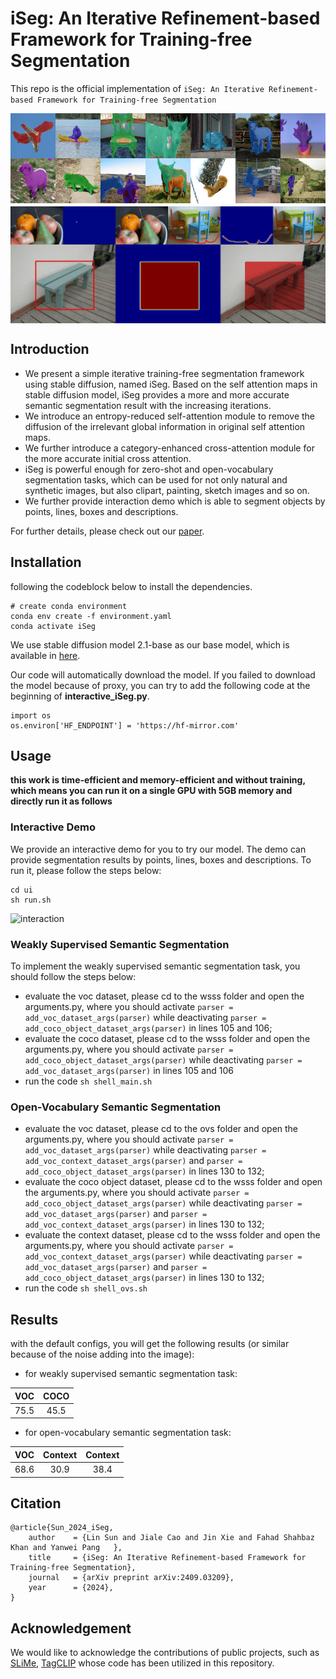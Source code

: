 # iSeg: An Iterative Refinement-based Framework for Training-free Segmentation

This repo is the official implementation of `iSeg: An Iterative Refinement-based Framework for Training-free Segmentation`

<div style="display: flex;">
    <img width="14.28%" src="assert/plane2.gif"><img width="14.28%" src="assert/boat_people.gif"><img width="14.28%" src="assert/chair.gif"><img width="14.28%" src="assert/cow.gif"><img width="14.28%" src="assert/dog.gif"><img width="14.28%" src="assert/horse2.gif"><img width="14.28%" src="assert/plant.gif">
</div>
<div style="display: flex;">
    <img width="14.28%" src="assert/sheep4.gif"><img width="14.28%" src="assert/cat4.gif"><img width="14.28%" src="assert/horse_people.gif"><img width="14.28%" src="assert/cow2.gif"><img width="14.28%" src="assert/bird2.gif"><img width="14.28%" src="assert/dog2.gif"><img width="14.28%" src="assert/people.gif">
</div>
<div style="display: flex; margin-top: 5px">
    <img width="50%" src="assert/point.gif"><img width="50%" src="assert/line.gif">
</div>
<div style="display: flex;">
    <img width="100%" src="assert/box.gif">
</div>


## Introduction
- We present a simple iterative training-free segmentation framework using stable diffusion, named
  iSeg. Based on the self attention maps in stable diffusion model, iSeg provides a more and more
  accurate semantic segmentation result with the increasing iterations.
- We introduce an entropy-reduced self-attention module to remove the diffusion of the irrelevant global
  information in original self attention maps.
- We further introduce a category-enhanced cross-attention module for the more accurate initial cross attention.
- iSeg is powerful enough for zero-shot and open-vocabulary segmentation tasks, which can be used for not only natural 
  and synthetic images, but also clipart, painting, sketch images and so on.
- We further provide interaction demo which is able to segment objects by points, lines, boxes and descriptions.

For further details, please check out our [paper](https://arxiv.org/pdf/2409.03209).
## Installation
following the codeblock below to install the dependencies.

```
# create conda environment
conda env create -f environment.yaml
conda activate iSeg
```

We use stable diffusion model 2.1-base as our base model, which is available in [here](https://huggingface.co/stabilityai/stable-diffusion-2-1-base).

Our code will automatically download the model. If you failed to download the model because of proxy,
you can try to add the following code at the beginning of **interactive_iSeg.py**.

```
import os
os.environ['HF_ENDPOINT'] = 'https://hf-mirror.com'
```
## Usage

**this work is time-efficient and memory-efficient and without training, which means you can run it on a single GPU with 5GB memory and directly run it as follows**

### Interactive Demo
We provide an interactive demo for you to try our model. The demo can provide segmentation results by points, 
lines, boxes and descriptions. To run it, please follow the steps below:
```
cd ui
sh run.sh
```
<div style="display: flex;">
    <img width="100%" src="assert/interaction.gif" alt="interaction">
</div>

### Weakly Supervised Semantic Segmentation 

To implement the weakly supervised semantic segmentation task, you should follow the steps below:

- evaluate the voc dataset, please cd to the wsss folder and open the arguments.py, 
where you should activate ```parser = add_voc_dataset_args(parser)``` while deactivating 
```parser = add_coco_object_dataset_args(parser)``` in lines 105 and 106;
- evaluate the coco dataset, please cd to the wsss folder and open the arguments.py, 
where you should activate ```parser = add_coco_object_dataset_args(parser)``` while deactivating 
```parser = add_voc_dataset_args(parser)``` in lines 105 and 106
- run the code ``` sh shell_main.sh ```

### Open-Vocabulary Semantic Segmentation

- evaluate the voc dataset, please cd to the ovs folder and open the arguments.py, 
where you should activate ```parser = add_voc_dataset_args(parser)``` while deactivating 
```parser = add_voc_context_dataset_args(parser)``` and 
```parser = add_coco_object_dataset_args(parser)``` in lines 130 to 132;
- evaluate the coco object dataset, please cd to the wsss folder and open the arguments.py, 
where you should activate ```parser = add_coco_object_dataset_args(parser)``` while deactivating 
```parser = add_voc_dataset_args(parser)``` and 
```parser = add_voc_context_dataset_args(parser)``` in lines 130 to 132;
- evaluate the context dataset, please cd to the wsss folder and open the arguments.py, 
where you should activate ```parser = add_voc_context_dataset_args(parser)``` while deactivating 
```parser = add_voc_dataset_args(parser)``` and 
```parser = add_coco_object_dataset_args(parser)``` in lines 130 to 132;
- run the code ``` sh shell_ovs.sh ```

## Results
with the default configs, you will get the following results (or similar because of the noise adding into the image):

- for weakly supervised semantic segmentation task:

| VOC  | COCO |
|:----:|:----:|
| 75.5 | 45.5 |

- for open-vocabulary semantic segmentation task:

| VOC  | Context | Context |
|:----:|:-------:|:-------:|
| 68.6 |  30.9   |  38.4   |

## Citation
```
@article{Sun_2024_iSeg,
    author    = {Lin Sun and Jiale Cao and Jin Xie and Fahad Shahbaz Khan and Yanwei Pang   },
    title     = {iSeg: An Iterative Refinement-based Framework for Training-free Segmentation},
    journal   = {arXiv preprint arXiv:2409.03209},
    year      = {2024},
}
```

## Acknowledgement
We would like to acknowledge the contributions of public projects, such as [SLiMe](https://github.com/aliasgharkhani/SLiMe), [TagCLIP](https://github.com/linyq2117/TagCLIP) whose code has been utilized in this repository.
